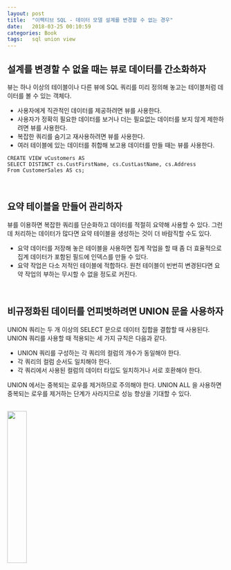 ```yaml
---
layout: post
title:  "이펙티브 SQL - 데이터 모델 설계를 변경할 수 없는 경우"
date:   2018-03-25 00:10:59
categories: Book
tags:	sql union view  
---
```


## 설계를 변경할 수 없을 때는 뷰로 데이터를 간소화하자
뷰는 하나 이상의 테이블이나 다른 뷰에 SQL 쿼리를 미리 정의해 놓고는 테이블처럼 데이터를 볼 수 있는 객체다. 
- 사용자에게 직관적인 데이터를 제공하려면 뷰를 사용한다. 
- 사용자가 정확히 필요한 데이터를 보거나 더는 필요없는 데이터를 보지 않게 제한하려면 뷰를 사용한다. 
- 복잡한 쿼리를 숨기고 재사용하려면 뷰를 사용한다. 
- 여러 테이블에 있는 데이터를 취합해 보고용 데이터를 만들 때는 뷰를 사용한다. 


```
CREATE VIEW vCustomers AS
SELECT DISTINCT cs.CustFirstName, cs.CustLastName, cs.Address
From CustomerSales AS cs;
```

<br/>

## 요약 테이블을 만들어 관리하자
뷰를 이용하면 복잡한 쿼리를 단순화하고 데이터를 적절히 요약해 사용할 수 있다. 그런데 처리하는 데이터가 많다면 요약 테이블을 생성하는 것이 더 바람직할 수도 있다. 
- 요약 데이터를 저장해 놓은 테이블을 사용하면 집계 작업을 할 때 좀 더 효율적으로 집계 데이터가 포함된 필드에 인덱스를 만들 수 있다. 
- 요약 작업은 다소 저적인 테이블에 적합하다. 원천 테이블이 빈번히 변경된다면 요약 작업의 부하는 무시할 수 없을 정도로 커진다. 

<br/>

## 비규정화된 데이터를 언피벗하려면 UNION 문을 사용하자
UNION 쿼리는 두 개 이상의 SELECT 문으로 데이터 집합을 결합할 때 사용된다. UNION 쿼리를 사용할 때 적용되는 세 가지 규칙은 다음과 같다. 
- UNION 쿼리를 구성하는 각 쿼리의 컬럼의 개수가 동일해야 한다. 
- 각 쿼리의 컬럼 순서도 일치해야 한다. 
- 각 쿼리에서 사용된 컬럼의 데이터 타입도 일치하거나 서로 호환해야 한다.

UNION 에서는 중복되는 로우를 제거하므로 주의해야 한다. UNION ALL 을 사용하면 중복되는 로우를 제거하는 단계가 사라지므로 성능 향상을 기대할 수 있다. 


<br/>


<a href="http://www.aladin.co.kr/shop/wproduct.aspx?ItemId=124421253">
  <img class="book" style="width: 30%; height: 30%" src="http://image.aladin.co.kr/product/12442/12/cover/k802531656_1.jpg"/>
</a>
